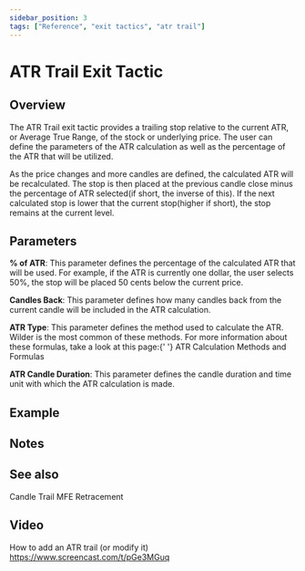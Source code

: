 ```yaml
---
sidebar_position: 3
tags: ["Reference", "exit tactics", "atr trail"]
---
```

# ATR Trail Exit Tactic

## Overview

The ATR Trail exit tactic provides a trailing stop relative to the current ATR, or Average True Range, of the stock or underlying price. The user can define the parameters of the ATR calculation as well as the percentage of the ATR that will be utilized.

As the price changes and more candles are defined, the calculated ATR will be recalculated. The stop is then placed at the previous candle close minus the percentage of ATR selected(if short, the inverse of this). If the next calculated stop is lower that the current stop(higher if short), the stop remains at the current level.

## Parameters

**% of ATR**: This parameter defines the percentage of the calculated ATR that will be used. For example, if the ATR is currently one dollar, the user selects 50%, the stop will be placed 50 cents below the current price.

**Candles Back**: This parameter defines how many candles back from the current candle will be included in the ATR calculation.

**ATR Type**: This parameter defines the method used to calculate the ATR. Wilder is the most common of these methods. For more information about these formulas, take a look at this page:{' '} ATR Calculation Methods and Formulas

**ATR Candle Duration**: This parameter defines the candle duration and time unit with which the ATR calculation is made.

## Example

## Notes

## See also
Candle Trail
MFE Retracement

## Video

How to add an ATR trail (or modify it)
https://www.screencast.com/t/pGe3MGuq


